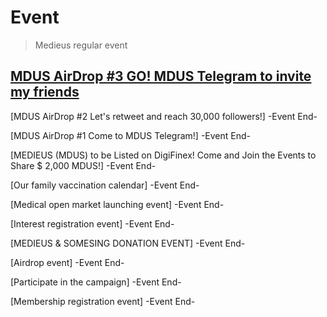 # Event
> Medieus regular event

## [MDUS AirDrop #3 GO! MDUS Telegram to invite my friends](t.me/medieusglobal "event in progress")

[MDUS AirDrop #2 Let's retweet and reach 30,000 followers!] -Event End-

[MDUS AirDrop #1 Come to MDUS Telegram!] -Event End-

[MEDIEUS (MDUS) to be Listed on DigiFinex! Come and Join the Events to Share $ 2,000 MDUS!] -Event End-

[Our family vaccination calendar] -Event End-

[Medical open market launching event] -Event End-

[Interest registration event] -Event End-

[MEDIEUS & SOMESING DONATION EVENT] -Event End-

[Airdrop event] -Event End-

[Participate in the campaign] -Event End-

[Membership registration event] -Event End-